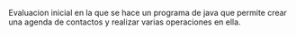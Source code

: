 Evaluacion inicial en la que se hace un programa de java que permite crear una agenda de contactos y realizar varias operaciones en ella.
